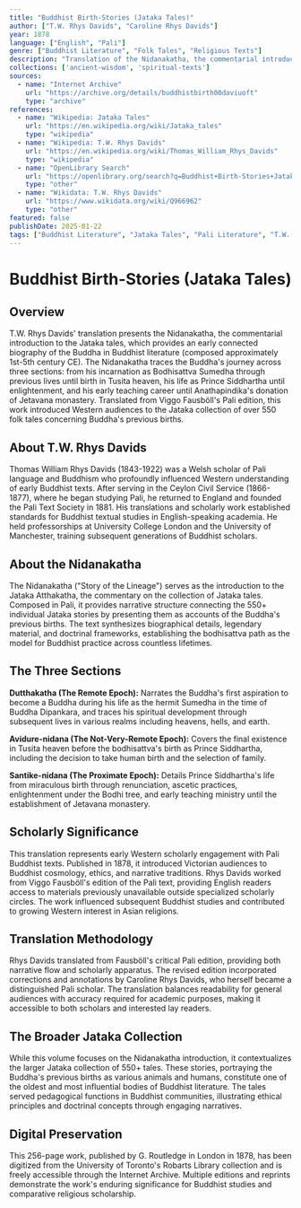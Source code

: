 ```yaml
---
title: "Buddhist Birth-Stories (Jataka Tales)"
author: ["T.W. Rhys Davids", "Caroline Rhys Davids"]
year: 1878
language: ["English", "Pali"]
genre: ["Buddhist Literature", "Folk Tales", "Religious Texts"]
description: "Translation of the Nidanakatha, the commentarial introduction to the Jataka tales, providing an early connected biography of the Buddha. Translated from Viggo Fausböll's Pali edition, this work introduced Western audiences to the Jataka collection."
collections: ['ancient-wisdom', 'spiritual-texts']
sources:
  - name: "Internet Archive"
    url: "https://archive.org/details/buddhistbirth00daviuoft"
    type: "archive"
references:
  - name: "Wikipedia: Jataka Tales"
    url: "https://en.wikipedia.org/wiki/Jataka_tales"
    type: "wikipedia"
  - name: "Wikipedia: T.W. Rhys Davids"
    url: "https://en.wikipedia.org/wiki/Thomas_William_Rhys_Davids"
    type: "wikipedia"
  - name: "OpenLibrary Search"
    url: "https://openlibrary.org/search?q=Buddhist+Birth-Stories+Jataka+Tales"
    type: "other"
  - name: "Wikidata: T.W. Rhys Davids"
    url: "https://www.wikidata.org/wiki/Q966962"
    type: "other"
featured: false
publishDate: 2025-01-22
tags: ["Buddhist Literature", "Jataka Tales", "Pali Literature", "T.W. Rhys Davids", "Victorian Buddhism", "Buddhist Studies", "Nidanakatha", "Buddha Biography", "Pali Text Society", "19th Century Translation"]
---
```


# Buddhist Birth-Stories (Jataka Tales)

## Overview

T.W. Rhys Davids' translation presents the Nidanakatha, the commentarial introduction to the Jataka tales, which provides an early connected biography of the Buddha in Buddhist literature (composed approximately 1st-5th century CE). The Nidanakatha traces the Buddha's journey across three sections: from his incarnation as Bodhisattva Sumedha through previous lives until birth in Tusita heaven, his life as Prince Siddhartha until enlightenment, and his early teaching career until Anathapindika's donation of Jetavana monastery. Translated from Viggo Fausböll's Pali edition, this work introduced Western audiences to the Jataka collection of over 550 folk tales concerning Buddha's previous births.

## About T.W. Rhys Davids

Thomas William Rhys Davids (1843-1922) was a Welsh scholar of Pali language and Buddhism who profoundly influenced Western understanding of early Buddhist texts. After serving in the Ceylon Civil Service (1866-1877), where he began studying Pali, he returned to England and founded the Pali Text Society in 1881. His translations and scholarly work established standards for Buddhist textual studies in English-speaking academia. He held professorships at University College London and the University of Manchester, training subsequent generations of Buddhist scholars.

## About the Nidanakatha

The Nidanakatha ("Story of the Lineage") serves as the introduction to the Jataka Atthakatha, the commentary on the collection of Jataka tales. Composed in Pali, it provides narrative structure connecting the 550+ individual Jataka stories by presenting them as accounts of the Buddha's previous births. The text synthesizes biographical details, legendary material, and doctrinal frameworks, establishing the bodhisattva path as the model for Buddhist practice across countless lifetimes.

## The Three Sections

**Dutthakatha (The Remote Epoch):**
Narrates the Buddha's first aspiration to become a Buddha during his life as the hermit Sumedha in the time of Buddha Dipankara, and traces his spiritual development through subsequent lives in various realms including heavens, hells, and earth.

**Avidure-nidana (The Not-Very-Remote Epoch):**
Covers the final existence in Tusita heaven before the bodhisattva's birth as Prince Siddhartha, including the decision to take human birth and the selection of family.

**Santike-nidana (The Proximate Epoch):**
Details Prince Siddhartha's life from miraculous birth through renunciation, ascetic practices, enlightenment under the Bodhi tree, and early teaching ministry until the establishment of Jetavana monastery.

## Scholarly Significance

This translation represents early Western scholarly engagement with Pali Buddhist texts. Published in 1878, it introduced Victorian audiences to Buddhist cosmology, ethics, and narrative traditions. Rhys Davids worked from Viggo Fausböll's edition of the Pali text, providing English readers access to materials previously unavailable outside specialized scholarly circles. The work influenced subsequent Buddhist studies and contributed to growing Western interest in Asian religions.

## Translation Methodology

Rhys Davids translated from Fausböll's critical Pali edition, providing both narrative flow and scholarly apparatus. The revised edition incorporated corrections and annotations by Caroline Rhys Davids, who herself became a distinguished Pali scholar. The translation balances readability for general audiences with accuracy required for academic purposes, making it accessible to both scholars and interested lay readers.

## The Broader Jataka Collection

While this volume focuses on the Nidanakatha introduction, it contextualizes the larger Jataka collection of 550+ tales. These stories, portraying the Buddha's previous births as various animals and humans, constitute one of the oldest and most influential bodies of Buddhist literature. The tales served pedagogical functions in Buddhist communities, illustrating ethical principles and doctrinal concepts through engaging narratives.

## Digital Preservation

This 256-page work, published by G. Routledge in London in 1878, has been digitized from the University of Toronto's Robarts Library collection and is freely accessible through the Internet Archive. Multiple editions and reprints demonstrate the work's enduring significance for Buddhist studies and comparative religious scholarship.
